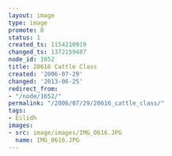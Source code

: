```yaml
---
layout: image
type: image
promote: 0
status: 1
created_ts: 1154210919
changed_ts: 1372159487
node_id: 1652
title: 20616 Cattle Class
created: '2006-07-29'
changed: '2013-06-25'
redirect_from:
- "/node/1652/"
permalink: "/2006/07/29/20616_cattle_class/"
tags:
- Eilidh
images:
- src: image/images/IMG_0616.JPG
  name: IMG_0616.JPG
---
```



